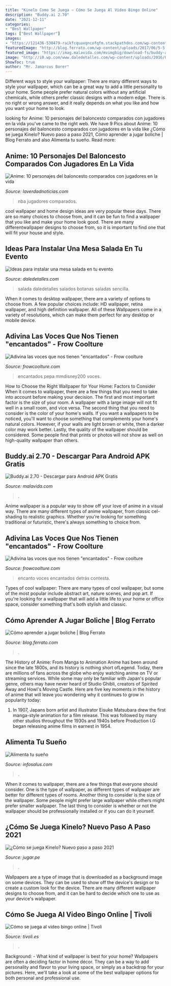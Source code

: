 ```yaml
---
title: "Kinelo Como Se Juega ~ Cómo Se Juega Al Video Bingo Online"
description: "Buddy.ai 2.70"
date: "2021-12-11"
categories:
- "Best Wallpaper"
tags: ["Best Wallpaper"]
images:
- "https://121436-530479-raikfcquaxqncofqfm.stackpathdns.com/wp-content/uploads/2020/04/como-se-juega-kinelo-300x169.jpg"
featuredImage: "http://blog.ferrato.com/wp-content/uploads/2017/06/5-5.jpg"
featured_image: "https://imag.malavida.com/mvimgbig/download-fs/buddy-ai-31006-5.jpg"
image: "http://i0.wp.com/www.daledetalles.com/wp-content/uploads/2016/08/mesa-salada11.jpg"
ShowToc: true
author: "Mr. Jamarcus Borer"
---
```



Different ways to style your wallpaper:
There are many different ways to style your wallpaper, which can be a great way to add a little personality to your home. Some people prefer natural colors without any artificial chemicals, while others prefer classic designs with a modern edge. There is no right or wrong answer, and it really depends on what you like and how you want your home to look.

	

		
looking for Anime: 10 personajes del baloncesto comparados con jugadores en la vida you've came to the right web. We have 9 Pics about Anime: 10 personajes del baloncesto comparados con jugadores en la vida like ¿Cómo se juega Kinelo? Nuevo paso a paso 2021, Cómo aprender a jugar boliche | Blog Ferrato and also Alimenta tu sueño. Read more:
		
    
## Anime: 10 Personajes Del Baloncesto Comparados Con Jugadores En La Vida

<img loading=lazy src="https://laverdadnoticias.com/__export/1602519283874/sites/laverdad/img/2020/10/12/anime_10_personajes_del_baloncesto_comparados_con_jugadores_de_la_nba_en_la_vida_real.jpg_1262200127.jpg" onerror="this.onerror=null;this.src='https://tse3.mm.bing.net/th?id=OIP.hpMuXhjdw7YvKcuL-yzvVwHaD4&amp;pid=15.1';" alt="Anime: 10 personajes del baloncesto comparados con jugadores en la vida">

_Source: laverdadnoticias.com_

>nba jugadores comparados. 

	

cool wallpaper and home design ideas are very popular these days. There are so many choices to choose from, and it can be fun to find a wallpaper that you like and make your home look good. There are many differentwallpaper designs to choose from, so it is important to find one that will fit your house and style.

    
## Ideas Para Instalar Una Mesa Salada En Tu Evento

<img loading=lazy src="http://i0.wp.com/www.daledetalles.com/wp-content/uploads/2016/08/mesa-salada11.jpg" onerror="this.onerror=null;this.src='https://tse4.mm.bing.net/th?id=OIP.0s08JGvgWLsVLR8v4yQX6gHaFj&amp;pid=15.1';" alt="Ideas para instalar una mesa salada en tu evento">

_Source: daledetalles.com_

>salada daledetalles salados botanas saladas sencilla. 

	

When it comes to desktop wallpaper, there are a variety of options to choose from. A few popular choices include: HD wallpaper, retina wallpaper, and high definition wallpaper. All of these Wallpapers come in a variety of resolutions, which can make them perfect for any desktop or mobile device. 

    
## Adivina Las Voces Que Nos Tienen &quot;encantados&quot; - Frow Coolture

<img loading=lazy src="https://www.frowcoolture.com/wp-content/uploads/2021/11/PEPA-1037x1536.jpg" onerror="this.onerror=null;this.src='https://tse2.mm.bing.net/th?id=OIP.IhB_CoU8uxoT7ozLXnwnIgHaK-&amp;pid=15.1';" alt="Adivina las voces que nos tienen &quot;encantados&quot; - Frow coolture">

_Source: frowcoolture.com_

>encantados pepa mmdisney200 voces. 

	

How to Choose the Right Wallpaper for Your Home: Factors to Consider
When it comes to wallpaper, there are a few things that you need to take into account before making your decision. The first and most important factor is the size of your room. A wallpaper with a large image will not fit well in a small room, and vice versa. 
The second thing that you need to consider is the color of your home's walls. If you want a wallpapers to be noticed, you'll want to choose something that complements your home's natural colors. However, if your walls are light brown or white, then a darker color may work better. 
Lastly, the quality of the wallpaper should be considered. Some people find that prints or photos will not show as well on high-quality wallpaper than others.

    
## Buddy.ai 2.70 - Descargar Para Android APK Gratis

<img loading=lazy src="https://imag.malavida.com/mvimgbig/download-fs/buddy-ai-31006-5.jpg" onerror="this.onerror=null;this.src='https://tse2.mm.bing.net/th?id=OIP.hJ647hmoZ3hn_4b7M9jNSgHaDm&amp;pid=15.1';" alt="Buddy.ai 2.70 - Descargar para Android APK Gratis">

_Source: malavida.com_

>. 

	

Anime wallpaper is a popular way to show off your love of anime in a visual way. There are many different types of anime wallpaper, from classic cel-shading to realistic graphics. Whether you're looking for something traditional or futuristic, there's always something to choice from.

    
## Adivina Las Voces Que Nos Tienen &quot;encantados&quot; - Frow Coolture

<img loading=lazy src="https://www.frowcoolture.com/wp-content/uploads/2021/11/DOLORES-768x1137.jpg" onerror="this.onerror=null;this.src='https://tse2.mm.bing.net/th?id=OIP.AJkIAp7EEbY4kET0cbkSNgHaK9&amp;pid=15.1';" alt="Adivina las voces que nos tienen &quot;encantados&quot; - Frow coolture">

_Source: frowcoolture.com_

>encanto voces encantados detrás contesta. 

	

Types of cool wallpaper:
There are many types of cool wallpaper, but some of the most popular include abstract art, nature scenes, and pop art. If you're looking for a wallpaper that will add a little life to your home or office space, consider something that's both stylish and classic.

    
## Cómo Aprender A Jugar Boliche | Blog Ferrato

<img loading=lazy src="http://blog.ferrato.com/wp-content/uploads/2017/06/5-5.jpg" onerror="this.onerror=null;this.src='https://tse2.mm.bing.net/th?id=OIP.1nS-bsxlZmqncaBz7UVuYQHaGQ&amp;pid=15.1';" alt="Cómo aprender a jugar boliche | Blog Ferrato">

_Source: blog.ferrato.com_

>. 

	

The History of Anime: From Manga to Animation
Anime has been around since the late 1800s, and its history is nothing short ofLegend. Today, there are millions of fans across the globe who enjoy watching anime on TV or streaming services. While some may only be familiar with Japan's popular genre, others may have never heard of Studio Ghibli, creators of Spirited Away and Howl's Moving Castle. Here are five key moments in the history of anime that will leave you wondering why it continues to grow in popularity today:
1) In 1907, Japans born artist and illustrator Eisuke Matsubara drew the first manga-style animation for a film release. This was followed by many other studios throughout the 1930s and 1940s before Production I.G began releasing anime films in earnest in 1954.

    
## Alimenta Tu Sueño

<img loading=lazy src="https://img.europapress.es/fotoweb/fotonoticia_20140727101433_1024.jpg" onerror="this.onerror=null;this.src='https://tse2.mm.bing.net/th?id=OIP.OLYf9Zori2ZaD6iffYwwwAHaE7&amp;pid=15.1';" alt="Alimenta tu sueño">

_Source: infosalus.com_

>. 

	

When it comes to wallpaper, there are a few things that everyone should consider. One is the type of wallpaper, as different types of wallpaper are better for different types of rooms. Another thing to consider is the size of the wallpaper. Some people might prefer large wallpaper while others might prefer smaller wallpaper. The last thing to consider is whether or not the wallpaper should be professionally installed or if you can do it yourself.

    
## ¿Cómo Se Juega Kinelo? Nuevo Paso A Paso 2021

<img loading=lazy src="https://121436-530479-raikfcquaxqncofqfm.stackpathdns.com/wp-content/uploads/2020/04/como-se-juega-kinelo-300x169.jpg" onerror="this.onerror=null;this.src='https://tse4.mm.bing.net/th?id=OIP.pN6sJoKaJIGZrS5HSVCQ0QAAAA&amp;pid=15.1';" alt="¿Cómo se juega Kinelo? Nuevo paso a paso 2021">

_Source: jugar.pe_

>. 

	

Wallpapers are a type of image that is downloaded as a background image on some devices. They can be used to show off the device's design or to create a custom look for the device. There are many different wallpaper designs to choose from, and it can be hard to decide which one to use as your device's wallpaper.

    
## Cómo Se Juega Al Video Bingo Online | Tivoli

<img loading=lazy src="https://tivoli.es/wp-content/uploads/2020/08/Bingo-online.jpg" onerror="this.onerror=null;this.src='https://tse2.mm.bing.net/th?id=OIP.H3LJMPfUP7v1kT4SjlQpZQHaEH&amp;pid=15.1';" alt="Cómo se juega al video bingo online | Tivoli">

_Source: tivoli.es_

>. 

	

Background: - What kind of wallpaper is best for your home?
Wallpapers are often a deciding factor in home décor. They can be a way to add personality and flavor to your living space, or simply as a backdrop for your pictures. Here, we'll take a look at some of the best wallpaper options for both personal and professional use.

